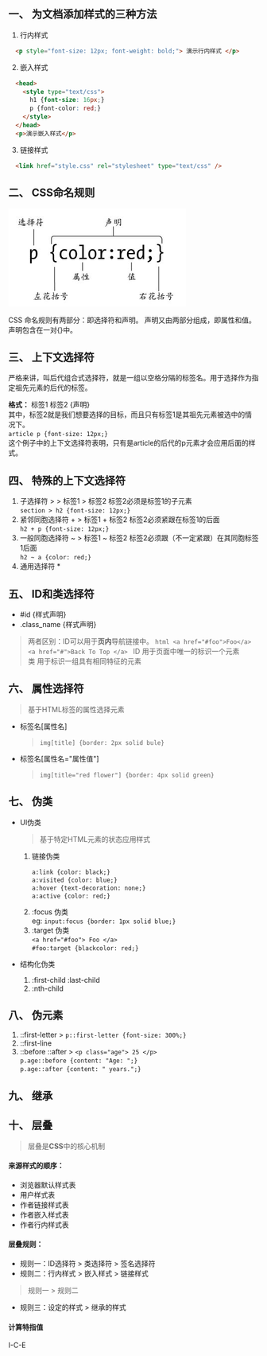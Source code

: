##  一、  为文档添加样式的三种方法
  1.  行内样式
  ```html
    <p style="font-size: 12px; font-weight: bold;"> 演示行内样式 </p>
  ```
  
  2.  嵌入样式
  ```html
    <head>
      <style type="text/css">
        h1 {font-size: 16px;}
        p {font-color: red;}
      </style>
    </head>
    <p>演示嵌入样式</p>
  ```
  
  3.  链接样式
  ```html
    <link href="style.css" rel="stylesheet" type="text/css" />
  ```

##  二、  CSS命名规则
![alt text](../pic/named_rule.JPG "css named rule")

CSS 命名规则有两部分：即选择符和声明。 声明又由两部分组成，即属性和值。
声明包含在一对{}中。

##  三、  上下文选择符
  严格来讲，叫后代组合式选择符，就是一组以空格分隔的标签名。用于选择作为指定祖先元素的后代的标签。  
  
  **格式：**  标签1 标签2 {声明}   
    其中，标签2就是我们想要选择的目标，而且只有标签1是其祖先元素被选中的情况下。<br>
    `article p {font-size: 12px;}`  
    这个例子中的上下文选择符表明，只有是article的后代的p元素才会应用后面的样式。

##  四、  特殊的上下文选择符
  1.  子选择符 >
    > 标签1 > 标签2 标签2必须是标签1的子元素   
      `section > h2 {font-size: 12px;}`
  2.  紧邻同胞选择符 +
    > 标签1 + 标签2 标签2必须紧跟在标签1的后面  
      `h2 + p {font-size: 12px;}`
  3.  一般同胞选择符 ~
    > 标签1 ~ 标签2 标签2必须跟（不一定紧跟）在其同胞标签1后面  
      `h2 ~ a {color: red;}`
  4.  通用选择符 *
    
##  五、  ID和类选择符
  * \#id {样式声明}
  * .class_name {样式声明}
  > 两者区别：ID可以用于**页内**导航链接中。 
    ```html
    <a href="#foo">Foo</a>
    <a href="#">Back To Top </a>
    ```
    ID 用于页面中唯一的标识一个元素   
    类 用于标识一组具有相同特征的元素
    
##  六、  属性选择符
  > 基于HTML标签的属性选择元素
  
  * 标签名[属性名]
    > `img[title] {border: 2px solid bule}`
  * 标签名[属性名="属性值"]
    > `img[title="red flower"] {border: 4px solid green}`
    
##  七、  伪类
  - UI伪类
      > 基于特定HTML元素的状态应用样式
      
      1.  链接伪类
          ```
          a:link {color: black;}
          a:visited {color: blue;}
          a:hover {text-decoration: none;}
          a:active {color: red;}
          ```
      2.  :focus 伪类   
          eg: `input:focus {border: 1px solid blue;}`
      3.  :target 伪类  
          `<a href="#foo"> Foo </a>`  
          `#foo:target {blackcolor: red;}`
          
  - 结构化伪类  
      1.  :first-child :last-child
      2.  :nth-child
     
##  八、  伪元素
  1.  ::first-letter
    > `p::first-letter {font-size: 300%;}`
  2.  ::first-line
  3.  ::before  ::after
    > `<p class="age"> 25 </p>`  
      `p.age::before {content: "Age: ";}`  
      `p.age::after {content: " years.";}`
    
##  九、  继承

##  十、  层叠
  > 层叠是**CSS**中的核心机制
  
  ####  来源样式的顺序：
  * 浏览器默认样式表
  * 用户样式表
  * 作者链接样式表
  * 作者嵌入样式表
  * 作者行内样式表
  
  ####  层叠规则：
  - 规则一：ID选择符 > 类选择符 > 签名选择符
  - 规则二：行内样式 > 嵌入样式 > 链接样式
  > 规则一 > 规则二
  - 规则三：设定的样式 > 继承的样式
  
  ####  计算特指值
  I-C-E